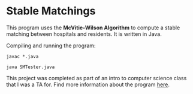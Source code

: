 # Stable Matchings
This program uses the **McVitie-Wilson Algorithm** to compute a stable matching between
hospitals and residents. It is written in Java.

Compiling and running the program:

`javac *.java`

`java SMTester.java`

This project was completed as part of an intro to computer science class that I was a TA for.
Find more information about the program [here](https://willrosenbaum.com/teaching/2021s-cosc-112/projects/03-stable-matchings/).